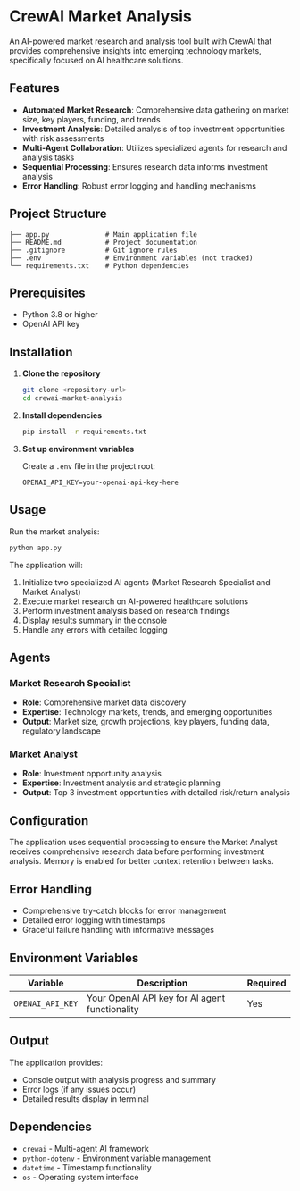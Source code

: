 # CrewAI Market Analysis

An AI-powered market research and analysis tool built with CrewAI that provides comprehensive insights into emerging technology markets, specifically focused on AI healthcare solutions.

## Features

- **Automated Market Research**: Comprehensive data gathering on market size, key players, funding, and trends
- **Investment Analysis**: Detailed analysis of top investment opportunities with risk assessments
- **Multi-Agent Collaboration**: Utilizes specialized agents for research and analysis tasks
- **Sequential Processing**: Ensures research data informs investment analysis
- **Error Handling**: Robust error logging and handling mechanisms

## Project Structure

```
├── app.py              # Main application file
├── README.md           # Project documentation
├── .gitignore          # Git ignore rules
├── .env                # Environment variables (not tracked)
└── requirements.txt    # Python dependencies
```

## Prerequisites

- Python 3.8 or higher
- OpenAI API key

## Installation

1. **Clone the repository**
   ```bash
   git clone <repository-url>
   cd crewai-market-analysis
   ```

2. **Install dependencies**
   ```bash
   pip install -r requirements.txt
   ```

3. **Set up environment variables**
   
   Create a `.env` file in the project root:
   ```env
   OPENAI_API_KEY=your-openai-api-key-here
   ```

## Usage

Run the market analysis:

```bash
python app.py
```

The application will:
1. Initialize two specialized AI agents (Market Research Specialist and Market Analyst)
2. Execute market research on AI-powered healthcare solutions
3. Perform investment analysis based on research findings
4. Display results summary in the console
5. Handle any errors with detailed logging

## Agents

### Market Research Specialist
- **Role**: Comprehensive market data discovery
- **Expertise**: Technology markets, trends, and emerging opportunities
- **Output**: Market size, growth projections, key players, funding data, regulatory landscape

### Market Analyst
- **Role**: Investment opportunity analysis
- **Expertise**: Investment analysis and strategic planning
- **Output**: Top 3 investment opportunities with detailed risk/return analysis

## Configuration

The application uses sequential processing to ensure the Market Analyst receives comprehensive research data before performing investment analysis. Memory is enabled for better context retention between tasks.

## Error Handling

- Comprehensive try-catch blocks for error management
- Detailed error logging with timestamps
- Graceful failure handling with informative messages

## Environment Variables

| Variable | Description | Required |
|----------|-------------|----------|
| `OPENAI_API_KEY` | Your OpenAI API key for AI agent functionality | Yes |

## Output

The application provides:
- Console output with analysis progress and summary
- Error logs (if any issues occur)
- Detailed results display in terminal

## Dependencies

- `crewai` - Multi-agent AI framework
- `python-dotenv` - Environment variable management
- `datetime` - Timestamp functionality
- `os` - Operating system interface
